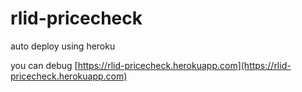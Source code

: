# rlid-pricecheck


auto deploy using heroku


you can debug [https://rlid-pricecheck.herokuapp.com](https://rlid-pricecheck.herokuapp.com)
